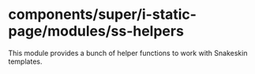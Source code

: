 # components/super/i-static-page/modules/ss-helpers

This module provides a bunch of helper functions to work with Snakeskin templates.
